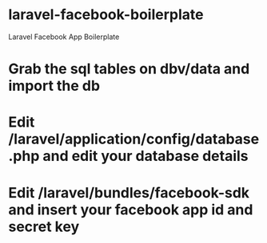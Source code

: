 laravel-facebook-boilerplate
============================

Laravel Facebook App Boilerplate

# Grab the sql tables on dbv/data and import the db
# Edit /laravel/application/config/database.php and edit your database details
# Edit /laravel/bundles/facebook-sdk and insert your facebook app id and secret key
